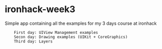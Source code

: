 ironhack-week3
==============

Simple app containing all the examples for my 3 days course at ironhack

		First day: UIView Management examples
		Secon day: Drawing examples (UIKit + CoreGraphics)
		Third day: Layers
